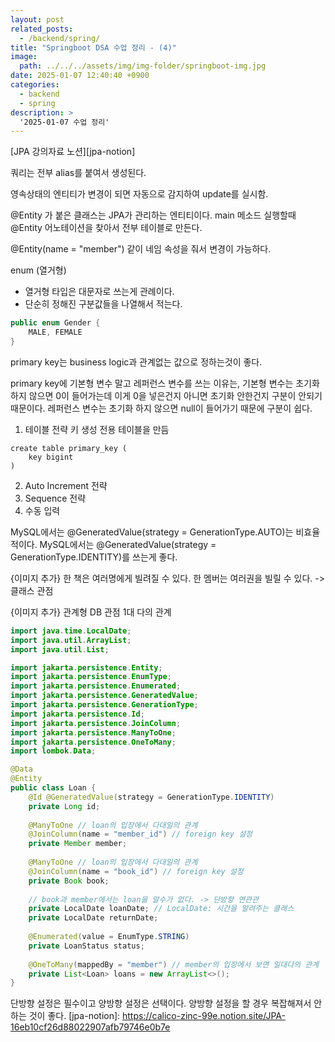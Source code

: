```yaml
---
layout: post
related_posts:
  - /backend/spring/
title: "Springboot DSA 수업 정리 - (4)"
image: 
  path: ../../../assets/img/img-folder/springboot-img.jpg
date: 2025-01-07 12:40:40 +0900
categories:
  - backend
  - spring
description: >
  '2025-01-07 수업 정리'
---
```

[JPA 강의자료 노션][jpa-notion]

쿼리는 전부 alias를 붙여서 생성된다.

영속상태의 엔티티가 변경이 되면 자동으로 감지하여 update를 실시함.


@Entity 가 붙은 클래스는 JPA가 관리하는 엔티티이다.
main 메소드 실행할때 @Entity 어노테이션을 찾아서 전부 테이블로 만든다.

@Entity(name = "member") 같이 네임 속성을 줘서 변경이 가능하다.

enum (열거형)
- 열거형 타입은 대문자로 쓰는게 관례이다.
- 단순히 정해진 구분값들을 나열해서 적는다.
~~~ java
public enum Gender {
    MALE, FEMALE
}
~~~

primary key는 business logic과 관계없는 값으로 정하는것이 좋다.

primary key에 기본형 변수 말고 레퍼런스 변수를 쓰는 이유는, 기본형 변수는 초기화 하지 않으면 0이 들어가는데 이게 0을 넣은건지 아니면 초기화 안한건지 구분이 안되기 때문이다.
레퍼런스 변수는 초기화 하지 않으면 null이 들어가기 때문에 구분이 쉽다.

1. 테이블 전략
키 생성 전용 테이블을 만듬
~~~mysql
create table primary_key (
    key bigint
)
~~~
2. Auto Increment 전략
3. Sequence 전략
4. 수동 입력

MySQL에서는 @GeneratedValue(strategy = GenerationType.AUTO)는 비효율적이다.
MySQL에서는 @GeneratedValue(strategy = GenerationType.IDENTITY)를 쓰는게 좋다.

{이미지 추가}
한 책은 여러명에게 빌려질 수 있다.
한 멤버는 여러권을 빌릴 수 있다.
-> 클래스 관점

{이미지 추가}
관계형 DB 관점
1대 다의 관계

~~~java
import java.time.LocalDate;
import java.util.ArrayList;
import java.util.List;

import jakarta.persistence.Entity;
import jakarta.persistence.EnumType;
import jakarta.persistence.Enumerated;
import jakarta.persistence.GeneratedValue;
import jakarta.persistence.GenerationType;
import jakarta.persistence.Id;
import jakarta.persistence.JoinColumn;
import jakarta.persistence.ManyToOne;
import jakarta.persistence.OneToMany;
import lombok.Data;

@Data
@Entity
public class Loan {
	@Id @GeneratedValue(strategy = GenerationType.IDENTITY)
	private Long id;
	
	@ManyToOne // loan의 입장에서 다대일의 관계
	@JoinColumn(name = "member_id") // foreign key 설정
	private Member member;
	
	@ManyToOne // loan의 입장에서 다대일의 관계
	@JoinColumn(name = "book_id") // foreign key 설정
	private Book book;
	
	// book과 member에서는 loan을 알수가 없다. -> 단방향 연관관
	private LocalDate loanDate; // LocalDate: 시간을 알려주는 클래스
	private LocalDate returnDate;
	
	@Enumerated(value = EnumType.STRING)
	private LoanStatus status;
	
	@OneToMany(mappedBy = "member") // member의 입장에서 보면 일대다의 관계
	private List<Loan> loans = new ArrayList<>();
}

~~~
단방향 설정은 필수이고 양방향 설정은 선택이다.
양방향 설정을 할 경우 복잡해져서 안하는 것이 좋다.
[jpa-notion]: https://calico-zinc-99e.notion.site/JPA-16eb10cf26d88022907afb79746e0b7e
